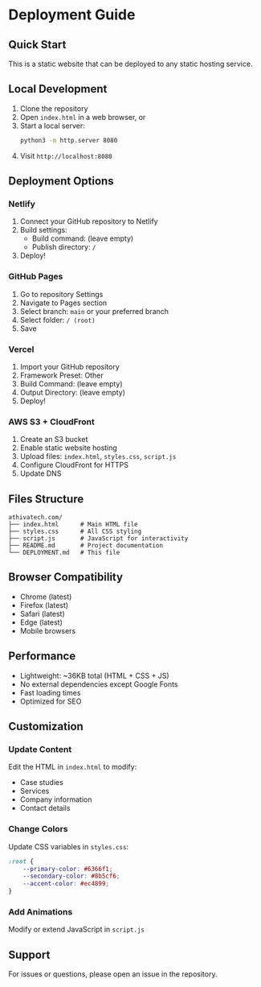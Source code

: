# Deployment Guide

## Quick Start

This is a static website that can be deployed to any static hosting service.

## Local Development

1. Clone the repository
2. Open `index.html` in a web browser, or
3. Start a local server:
   ```bash
   python3 -m http.server 8080
   ```
4. Visit `http://localhost:8080`

## Deployment Options

### Netlify

1. Connect your GitHub repository to Netlify
2. Build settings:
   - Build command: (leave empty)
   - Publish directory: `/`
3. Deploy!

### GitHub Pages

1. Go to repository Settings
2. Navigate to Pages section
3. Select branch: `main` or your preferred branch
4. Select folder: `/ (root)`
5. Save

### Vercel

1. Import your GitHub repository
2. Framework Preset: Other
3. Build Command: (leave empty)
4. Output Directory: (leave empty)
5. Deploy!

### AWS S3 + CloudFront

1. Create an S3 bucket
2. Enable static website hosting
3. Upload files: `index.html`, `styles.css`, `script.js`
4. Configure CloudFront for HTTPS
5. Update DNS

## Files Structure

```
athivatech.com/
├── index.html      # Main HTML file
├── styles.css      # All CSS styling
├── script.js       # JavaScript for interactivity
├── README.md       # Project documentation
└── DEPLOYMENT.md   # This file
```

## Browser Compatibility

- Chrome (latest)
- Firefox (latest)
- Safari (latest)
- Edge (latest)
- Mobile browsers

## Performance

- Lightweight: ~36KB total (HTML + CSS + JS)
- No external dependencies except Google Fonts
- Fast loading times
- Optimized for SEO

## Customization

### Update Content
Edit the HTML in `index.html` to modify:
- Case studies
- Services
- Company information
- Contact details

### Change Colors
Update CSS variables in `styles.css`:
```css
:root {
    --primary-color: #6366f1;
    --secondary-color: #8b5cf6;
    --accent-color: #ec4899;
}
```

### Add Animations
Modify or extend JavaScript in `script.js`

## Support
For issues or questions, please open an issue in the repository.
